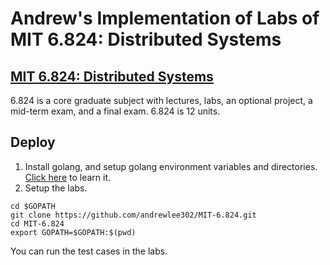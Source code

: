 # Andrew's Implementation of Labs of MIT 6.824: Distributed Systems

## [MIT 6.824: Distributed Systems](http://nil.csail.mit.edu/6.824/2015/schedule.html)
6.824 is a core graduate subject with lectures, labs, an optional project, a mid-term exam, and a final exam. 6.824 is 12 units.


## Deploy
1. Install golang, and setup golang environment variables and directories. [Click here](https://golang.org/doc/install) to learn it.
2. Setup the labs.

```
cd $GOPATH
git clone https://github.com/andrewlee302/MIT-6.824.git
cd MIT-6.824
export GOPATH=$GOPATH:$(pwd)
```
You can run the test cases in the labs.


